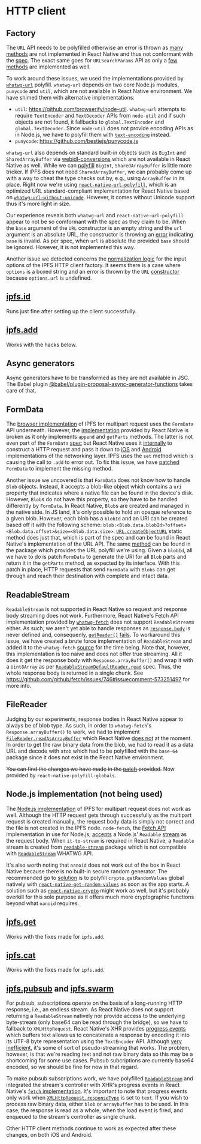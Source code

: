 # HTTP client

## Factory

The `URL` API needs to be polyfilled otherwise an error is thrown as [many methods](https://github.com/facebook/react-native/blob/cd347a7e0ed29ae1049e041fcb34588e1aac76f9/Libraries/Blob/URL.js#L115) are not implemented in React Native and thus not conformant with the [spec](https://url.spec.whatwg.org). The exact same goes for `URLSearchParams` API as only a [few methods](https://github.com/facebook/react-native/blob/cd347a7e0ed29ae1049e041fcb34588e1aac76f9/Libraries/Blob/URL.js#L56) are implemented as well.

To work around these issues, we used the implementations provided by [`whatwg-url`](https://github.com/jsdom/whatwg-url) polyfill. `whatwg-url` depends on two core Node.js modules, `punycode` and `util`, which are not available in React Native environment. We have shimed them with alternative implementations:

- `util`: https://github.com/browserify/node-util. `whatwg-url` attempts to require `TextEncoder` and `TextDecoder` APIs from `node-util` and if such objects are not found, it fallbacks to `global.TextEncoder` and `global.TextDecoder`. Since `node-util` does not provide encoding APIs as in Node.js, we have to polyfill them with [`text-encoding`](https://github.com/inexorabletash/text-encoding) instead.
- `punycode`: https://github.com/bestiejs/punycode.js

`whatwg-url` also depends on standard built-in objects such as `BigInt` and `SharedArrayBuffer` via [webidl-conversions](https://github.com/jsdom/webidl-conversions) which are not available in React Native as well. While we can [polyfill](https://github.com/peterolson/BigInteger.js) `BigInt`, `SharedArrayBuffer` is little more tricker. If IPFS does not need `SharedArrayBuffer`, we can probably come up with a way to cheat the type checks out by, e.g., using `ArrayBuffer` in its place. Right now we're using [`react-native-url-polyfill`](https://github.com/charpeni/react-native-url-polyfill), which is an optimized URL standard-compliant implementation for React Native based on [`whatwg-url-without-unicode`](https://github.com/charpeni/whatwg-url). However, it comes without Unicode support thus it's more light in size.

Our experience reveals both `whatwg-url` and `react-native-url-polyfill` appear to not be so comformant with the spec as they claim to be. When the `base` argument of the `URL` constructor is an empty string and the `url` argument is an absolute URL, the constructor is throwing an [error](https://github.com/charpeni/whatwg-url/blob/f934c822a2598ecef25ca7b224e96c29f7e52c65/lib/URL-impl.js#L15) indicating `base` is invalid. As per spec, when `url` is absolute the provided `base` should be ignored. However, it is not implemented this way.

Another issue we detected concerns the [normalization logic](https://github.com/ipfs/js-ipfs/blob/3ff833db6444a3e931db9b76bf74c3420e57ee02/packages/ipfs-http-client/src/lib/core.js#L21) for the input options of the IPFS HTTP client factory. It seems there is a case where `options` is a boxed string and an error is thrown by the `URL` [constructor](https://github.com/ipfs/js-ipfs/blob/3ff833db6444a3e931db9b76bf74c3420e57ee02/packages/ipfs-http-client/src/lib/core.js#L28) because `options.url` is undefined.

## [ipfs.id](https://github.com/ipfs/js-ipfs/blob/master/docs/core-api/MISCELLANEOUS.md#ipfsidoptions)

Runs just fine after setting up the client successfully.

## [ipfs.add](https://github.com/ipfs/js-ipfs/blob/master/docs/core-api/FILES.md#ipfsadddata-options)

Works with the hacks below.

## Async generators

Async generators have to be transformed as they are not available in JSC. The Babel plugin [@babel/plugin-proposal-async-generator-functions](https://babeljs.io/docs/en/babel-plugin-proposal-async-generator-functions) takes care of that.

## FormData

The [browser implementation](https://github.com/ipfs/js-ipfs/blob/3ff833db6444a3e931db9b76bf74c3420e57ee02/packages/ipfs-http-client/src/lib/multipart-request.browser.js) of IPFS for multipart request uses the `FormData` API underneath. However, the [implementation](https://github.com/facebook/react-native/blob/cd347a7e0ed29ae1049e041fcb34588e1aac76f9/Libraries/Network/FormData.js#L51) provided by React Native is broken as it only implements `append` and `getParts` methods. The latter is not even part of the `FormData` [spec](https://xhr.spec.whatwg.org/#interface-formdata) but React Native uses it [internally](https://github.com/facebook/react-native/blob/61cfa97067eec6d33c23670ae2128348fcff5d1b/Libraries/Network/convertRequestBody.js#L34) to construct a HTTP request and pass it down to [iOS](https://github.com/facebook/react-native/blob/61cfa97067eec6d33c23670ae2128348fcff5d1b/Libraries/Network/RCTNetworking.ios.js) and [Android](https://github.com/facebook/react-native/blob/61cfa97067eec6d33c23670ae2128348fcff5d1b/Libraries/Network/RCTNetworking.android.js) implementations of the networking layer. IPFS uses the `set` method which is causing the call to `.add` to error out. To fix this issue, we have [patched](patches/react-native+0.63.2.patch) `FormData` to implement the missing method. 

Another issue we uncovered is that `FormData` does not know how to handle `Blob` objects. Instead, it accepts a blob-like object which contains a `uri` property that indicates where a native file can be found in the device's disk. However, `Blob`s do not have this property, so they have to be handled differently by `FormData`. In React Native, `Blob`s are created and managed in the native side. In JS land, it's only possible to hold an opaque reference to a given blob. However, each blob has a `blobId` and an URI can be created based off it with the following scheme: `blob:<Blob.data.blobId>?offset=<Blob.data.offset>&size=<Blob.data.size>`. [`URL.createObjectURL`](https://github.com/facebook/react-native/blob/4409642811c787052e0baeb92e2679a96002c1e3/Libraries/Blob/URL.js#L118) static method does just that, which is part of the spec and can be found in React Native's implementation of the URL API. The same [method](https://github.com/charpeni/react-native-url-polyfill/blob/c32cbdc97fb6569edd6d941c3600196debeb0ad5/js/URL.js#L45) can be found in the package which provides the URL polyfill we're using. Given a `blobId`, all we have to do is patch `FormData` to generate the URI for all `Blob` parts and return it in the `getParts` method, as expected by its interface. With this patch in place, HTTP requests that send `FormData` with `Blobs` can get through and reach their destination with complete and intact data. 

## ReadableStream

`ReadableStream` is not supported in React Native so request and response body streaming does not work. Furthermore, React Native's Fetch API implementation provided by [`whatwg-fetch`](https://github.com/github/fetch) does not support `ReadableStream`s either. As such, we aren't yet able to handle responses as [`response.body`](https://developer.mozilla.org/en-US/docs/Web/API/Response#Body_Interface_Properties) is never defined and, consequenly, [`getReader()`](https://developer.mozilla.org/en-US/docs/Web/API/ReadableStream/getReader) [fails](https://github.com/ipfs/js-ipfs-utils/blob/78edc8b4129f0acd37a3d275bdd8a7a9ff989b5c/src/http.js#L297). To workaround this issue, we have created a brute force implementation of `ReadableStream` and added it to the `whatwg-fetch` [source](patches/whatwg-fetch+3.4.0.patch) for the time being. Note that, however, this implementation is too naive and does not offer true streaming. All it does it get the response body with `Response.arrayBuffer()` and wrap it with a `Uint8Array` as per [`ReadableStreamDefaultReader.read`](https://developer.mozilla.org/en-US/docs/Web/API/ReadableStreamDefaultReader/read) spec. Thus, the whole response body is returned in a single chunk. See https://github.com/github/fetch/issues/746#issuecomment-573251497 for more info.

## FileReader

Judging by our experiments, response bodies in React Native appear to always be of blob type. As such, in order to `whatwg-fetch`'s `Response.arrayBuffer()` to work, we had to implement [`FileReader.readAsArrayBuffer`](https://developer.mozilla.org/en-US/docs/Web/API/FileReader/readAsArrayBuffer) which React Native [does not](https://github.com/facebook/react-native/blob/0b9ea60b4fee8cacc36e7160e31b91fc114dbc0d/Libraries/Blob/FileReader.js#L84) at the moment. In order to get the raw binary data from the blob, we had to read it as a data URL and decode with `atob` which had to be polyfilled with the `base-64` package since it does not exist in the React Native environment.

~~You can find the changes we have made in the [patch](patches/react-native+0.63.2.patch) provided.~~ Now provided by `react-native-polyfill-globals`.

## Node.js implementation (not being used)

The [Node.js implementation](https://github.com/ipfs/js-ipfs/blob/3ff833db6444a3e931db9b76bf74c3420e57ee02/packages/ipfs-http-client/src/lib/multipart-request.js) of IPFS for multipart request does not work as well. Although the HTTP request gets through successfully as the multipart request is created manually, the request body data is simply not correct and the file is not created in the IPFS node. `node-fetch`, the [Fetch API](https://fetch.spec.whatwg.org/) implementation in use for Node.js, [accepts](https://github.com/node-fetch/node-fetch#bodybody) a Node.js' `Readable` [stream](https://github.com/ipfs/js-ipfs/blob/3ff833db6444a3e931db9b76bf74c3420e57ee02/packages/ipfs-http-client/src/lib/multipart-request.js#L71) as the request body. When `it-to-stream` is required in React Native, a `Readable` stream is created from [`readable-stream`](https://github.com/alanshaw/it-to-stream/blob/d7e9611ce126f9ea4282459bc85be1fa0c18ee2a/src/duplex.js#L55) package which is not compatible with [`ReadableStream`](https://streams.spec.whatwg.org/#readablestream) WHATWG API.

It's also worth noting that `nanoid` does not work out of the box in React Native because there is no built-in secure random generator. The recommended go to [solution](https://github.com/ai/nanoid/blob/a3770f1d80dc23220bd51a87a27acedf85a3050f/index.browser.js#L13) is to polyfill `crypto.getRandomValues` global natively with [`react-native-get-random-values`](https://github.com/LinusU/react-native-get-random-values) as soon as the app starts. A solution such as [`react-native-crypto`](https://github.com/tradle/react-native-crypto) might work as well, but it's probably overkill for this sole purpose as it offers much more cryptographic functions beyond what `nanoid` requires.

## [ipfs.get](https://github.com/ipfs/js-ipfs/blob/master/docs/core-api/FILES.md#ipfsgetipfspath-options)

Works with the fixes made for `ipfs.add`.

## [ipfs.cat](https://github.com/ipfs/js-ipfs/blob/master/docs/core-api/FILES.md#ipfscatipfspath-options)

Works with the fixes made for `ipfs.add`.

## [ipfs.pubsub](https://github.com/ipfs/js-ipfs/blob/master/docs/core-api/PUBSUB.md) and [ipfs.swarm](https://github.com/ipfs/js-ipfs/blob/master/docs/core-api/SWARM.md)

For pubsub, subscriptions operate on the basis of a long-running HTTP response, i.e., an endless stream. As React Native does not support returning a `ReadableStream` natively nor provide access to the underlying byte-stream (only base64 can be read through the bridge), so we have to fallback to `XMLHttpRequest`. React Native's XHR provides [progress events](https://developer.mozilla.org/en-US/docs/Web/API/XMLHttpRequest/progress_event) which buffers text allows us to concatenate a response by encoding it into its UTF-8 byte representation using the `TextEncoder` API. Although [very inefficient](https://github.com/jonnyreeves/fetch-readablestream/blob/cabccb98788a0141b001e6e775fc7fce87c62081/src/defaultTransportFactory.js#L33), it's some of sort of pseudo-streaming that works. The problem, however, is that we're reading text and not raw binary data so this may be a shortcoming for some use cases. Pubsub subcriptions are currently base64 encoded, so we should be fine for now in that regard.

To make pubsub subscriptions work, we have polyfilled [`ReadableStream`](https://github.com/MattiasBuelens/web-streams-polyfill) and integrated the stream's controller with XHR's progress events in React Native's [`fetch` implementation](patches/react-native+0.63.2.patch). It's important to note that progress events only work when [`XMLHttpRequest.responseType`](https://developer.mozilla.org/en-US/docs/Web/API/XMLHttpRequest/responseType) is set to `text`. If you wish to process raw binary data, either `blob` or `arraybuffer` has to be used. In this case, the response is read as a whole, when the load event is fired, and enqueued to the stream's controller as single chunk. 

Other HTTP client methods continue to work as expected after these changes, on both iOS and Android.
